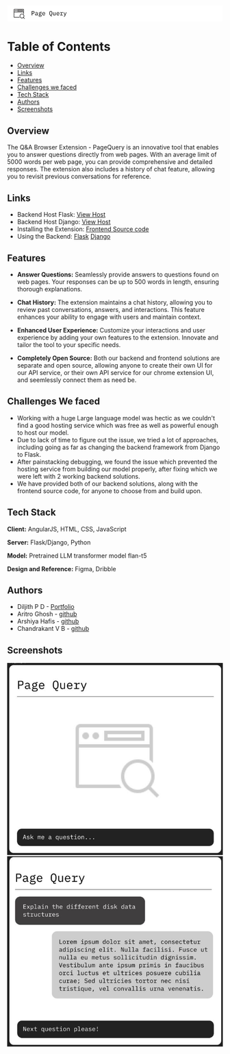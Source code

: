 
![Logo](chandu2.png)

# Table of Contents 
- [Overview](#overview)
- [Links](#links)
- [Features](#features)
- [Challenges we faced](#challenges-we-faced)
- [Tech Stack](#tech-stack)
- [Authors](#authors)
- [Screenshots](#screenshots)




## Overview
The Q&A Browser Extension - PageQuery is an innovative tool that enables you to answer questions directly from web pages. With an average limit of 5000 words per web page, you can provide comprehensive and detailed responses. The extension also includes a history of chat feature, allowing you to revisit previous conversations for reference.


## Links
- Backend Host Flask: [View Host](https://huggingface.co/spaces/Th3BossC/qnaBackend/tree/main)
- Backend Host Django: [View Host](https://huggingface.co/spaces/arshiyahafis/WebDigest/tree/main)
- Installing the Extension: [Frontend Source code](https://github.com/AltoTenor/WebDigest/tree/main/frontend/README.md)
- Using the Backend: [Flask](https://github.com/AltoTenor/WebDigest/blob/main/backendCode_flask/README.md)
[Django](https://github.com/AltoTenor/WebDigest/blob/main/backendFinalBuild_django/README.md)


## Features
- **Answer Questions:** Seamlessly provide answers to questions found on web pages. Your responses can be up to 500 words in length, ensuring thorough explanations.

- **Chat History:** The extension maintains a chat history, allowing you to review past conversations, answers, and interactions. This feature enhances your ability to engage with users and maintain context.

- **Enhanced User Experience:** Customize your interactions and user experience by adding your own features to the extension. Innovate and tailor the tool to your specific needs.

- **Completely Open Source:** Both our backend and frontend solutions are separate and open source, allowing anyone to create their own UI for our API service, or their own API service for our chrome extension UI, and seemlessly connect them as need be.

## Challenges We faced
- Working with a huge Large language model was hectic as we couldn't find a good hosting service which was free as well as powerful enough to host our model.
- Due to lack of time to figure out the issue, we tried a lot of approaches, including going as far as changing the backend framework from Django to Flask.
- After painstacking debugging, we found the issue which prevented the hosting service from building our model properly, after fixing which we were left with 2 working backend solutions.
- We have provided both of our backend solutions, along with the frontend source code, for anyone to choose from and build upon.

## Tech Stack
**Client:** AngularJS, HTML, CSS, JavaScript

**Server:** Flask/Django, Python

**Model:** Pretrained LLM transformer model flan-t5

**Design and Reference:** Figma, Dribble




## Authors
- Diljith P D - [Portfolio](https://th3bossc.github.io/Portfolio)
- Aritro Ghosh - [github](https://github.com/AltoTenor)
- Arshiya Hafis - [github](https://github.com/ArshiyaHafis)
- Chandrakant V B - [github](https://github.com/CVB003)

## Screenshots
![image 1](im1.jpg)
![image 2](im2.jpg)


